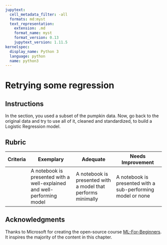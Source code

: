 ```yaml
---
jupytext:
  cell_metadata_filter: -all
  formats: md:myst
  text_representation:
    extension: .md
    format_name: myst
    format_version: 0.13
    jupytext_version: 1.11.5
kernelspec:
  display_name: Python 3
  language: python
  name: python3
---
```


# Retrying some regression

## Instructions

In the section, you used a subset of the pumpkin data. Now, go back to the original data and try to use all of it, cleaned and standardized, to build a Logistic Regression model.

## Rubric

| Criteria | Exemplary                                                               | Adequate                                                     | Needs Improvement                                           |
| -------- | ----------------------------------------------------------------------- | ------------------------------------------------------------ | ----------------------------------------------------------- |
|          | A notebook is presented with a well-explained and well-performing model | A notebook is presented with a model that performs minimally | A notebook is presented with a sub-performing model or none |

## Acknowledgments

Thanks to Microsoft for creating the open-source course [ML-For-Beginners](https:\\/\\/github.com\\/microsoft\\/ML-For-Beginners). It inspires the majority of the content in this chapter.